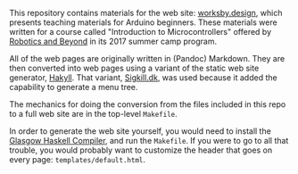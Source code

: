 This repository contains materials for the web site:
[worksby.design](http://www.worksby.design), which presents 
teaching materials for Arduino beginners.  These materials were written
for a course called "Introduction to Microcontrollers" offered by 
[Robotics and Beyond](http://www.roboticsandbeyond.org) in its 
2017 summer camp program.

All of the web pages are originally written in (Pandoc) Markdown.  They are 
then converted into web pages using a variant of the static web site generator,
[Hakyll](http://://jaspervdj.be/hakyll/).  That variant,
[Sigkill.dk](http://sigkill.dk/programs/sigkill.html), was used because
it added the capability to generate a menu tree.  

The mechanics for doing the  conversion from the files included in this repo to a full web site are in the top-level `Makefile`.

In order to generate the web site yourself, you would need to install the
[Glasgow Haskell Compiler](https://www.haskell.org/ghc/), and run the 
`Makefile`.  If you were to go to all that trouble, you would probably want
to customize the header that goes on every page: `templates/default.html`.

